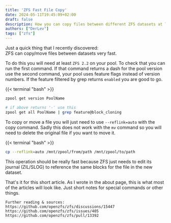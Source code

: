 ```yaml
---
title: 'ZFS Fast File Copy'
date: 2024-05-11T19:45:09+02:00
draft: false
description: How you can copy files between different ZFS datasets at lightning fast speeds
authors: ["DerLev"]
tags: ["zfs"]
---
```


Just a quick thing that I recently discovered:  
ZFS can copy/move files between datasets very fast.

To do this you will need at least `ZFS 2.2` on your pool. To check that you can run the first command. If that command returns a dash for the pool version use the second command, your pool uses feature flags instead of version numbers. If the feature filtered by grep returns `enabled` you are good to go.

{{< terminal "bash" >}}

```bash
zpool get version PoolName

# if above returns '-' use this
zpool get all PoolName | grep feature@block_cloning
```

To copy or move a file you will just need to use `--reflink=auto` with the copy command. Sadly this does not work with the `mv` command so you will need to delete the original file if you want to move it.

{{< terminal "bash" >}}

```bash
cp --reflink=auto /mnt/zpool/from/path /mnt/zpool/to/path
```

This operation should be really fast because ZFS just needs to edit its journal (ZIL/SLOG) to reference the same blocks for the file in the new dataset.

That's it for this short article. As I wrote in the about page, this is what most of the articles will look like. Just short notes for special commands or other things.

```box { type=tip }
Further reading & sources:  
https://github.com/openzfs/zfs/discussions/15447  
https://github.com/openzfs/zfs/issues/405  
https://github.com/openzfs/zfs/pull/13392
```
